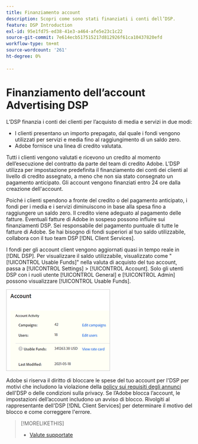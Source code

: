 ```yaml
---
title: Finanziamento account
description: Scopri come sono stati finanziati i conti dell’DSP.
feature: DSP Introduction
exl-id: 95e1fd75-ed38-41e3-a464-afe5e23c1c22
source-git-commit: 7e614ecb517515217d812926f61ca10437820efd
workflow-type: tm+mt
source-wordcount: '261'
ht-degree: 0%

---
```


# Finanziamento dell’account Advertising DSP

L’DSP finanzia i conti dei clienti per l’acquisto di media e servizi in due modi:

* I clienti presentano un importo prepagato, dal quale i fondi vengono utilizzati per servizi e media fino al raggiungimento di un saldo zero.
* Adobe fornisce una linea di credito valutata.

Tutti i clienti vengono valutati e ricevono un credito al momento dell’esecuzione del contratto da parte del team di credito Adobe. L’DSP utilizza per impostazione predefinita il finanziamento dei conti dei clienti al livello di credito assegnato, a meno che non sia stato consegnato un pagamento anticipato. Gli account vengono finanziati entro 24 ore dalla creazione dell&#39;account.

Poiché i clienti spendono a fronte del credito o del pagamento anticipato, i fondi per i media e i servizi diminuiscono in base alla spesa fino a raggiungere un saldo zero. Il credito viene adeguato al pagamento delle fatture. Eventuali fatture di Adobe in sospeso possono influire sui finanziamenti DSP. Sei responsabile del pagamento puntuale di tutte le fatture di Adobe. Se hai bisogno di fondi superiori al tuo saldo utilizzabile, collabora con il tuo team DSP [!DNL Client Services].

I fondi per gli account client vengono aggiornati quasi in tempo reale in [!DNL DSP]. Per visualizzare il saldo utilizzabile, visualizzato come &quot;[!UICONTROL Usable Funds]&quot; nella valuta di acquisto del tuo account, passa a [!UICONTROL Settings] > [!UICONTROL Account]. Solo gli utenti DSP con i ruoli utente [!UICONTROL General] e [!UICONTROL Admin] possono visualizzare [!UICONTROL Usable Funds].

![Fondi utilizzabili per un account](/help/dsp/assets/account-usable-funds.png)

Adobe si riserva il diritto di bloccare le spese del tuo account per l&#39;DSP per motivi che includono la violazione della [policy sui requisiti degli annunci](/help/policies/ad-requirements-policy.md) dell&#39;DSP o delle condizioni sulla privacy. Se l’Adobe blocca l’account, le impostazioni dell’account includono un avviso di blocco. Rivolgiti al rappresentante dell&#39;DSP [!DNL Client Services] per determinare il motivo del blocco e come correggere l&#39;errore.

>[!MORELIKETHIS]
>
>* [Valute supportate](/help/dsp/currency.md)
